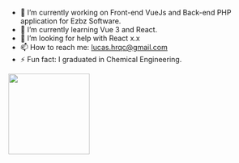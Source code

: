 
- 🔭 I’m currently working on Front-end VueJs and Back-end PHP application for Ezbz Software.
- 🌱 I’m currently learning Vue 3 and React.
- 🤔 I’m looking for help with React x.x
- 📫 How to reach me: lucas.hrqc@gmail.com
- ⚡ Fun fact: I graduated in Chemical Engineering.

<div> 
  <img height="160em" src="https://github-readme-stats.vercel.app/api?username=LucasHrqc&card_width=1050px&show_icons=true&theme=github_dark&include_all_commits=true&count_private=true"/>
</div>
